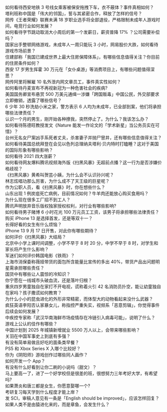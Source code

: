如何看待西安地铁 3 号线女乘客被保安拖拽下车，衣不蔽体？事件真相如何？  
塔利班称中国是「伟大的邻国」，誓与其紧密合作，释放了怎样的信号？  
网传《王者荣耀》联赛未满 18 岁职业选手将全部退役，严格限制未成年人游戏时间，电竞行业如何发展？  
如何看待字节跳动取消大小周后的第一个发薪日，薪资普降 17% ？公司需要补偿吗？  
国家出手整顿网络游戏，未成年人一周只能玩 3 小时，网易股价大跌，如何看待游戏市场前景？  
住建部称「我国已建成世界上最大住房保障体系」，有哪些信息值得关注？你目前的住房条件如何？  
西安 17 岁男生挥霍 30 万元在「女仆桌游」等消费项目上，有哪些问题值得深思？  
网传阿里将解雇 10 名外泄内网文章员工，事件真实性如何？  
如何看待丹麦宣布不再视新冠为一种危害社会的疾病?  
美国国务卿宣布悬赏 500 万美元通缉一涉嫌「跨国贩毒」中国公民，外交部要求立即撤销，透露了哪些信号？  
6 少年 30 秒洗劫小米之家，警方表示 6 人均为未成年，已全部到案，他们将承担哪些法律责任？  
认识一个月的男生，刚开始各种撩我，突然停止了。为什么？我该怎么办？  
如何看待陈德旺教授发文《Nature 能发一作论文的「学术新星」当公务员实在可惜》？  
台州无名女尸案凶手系死者丈夫，杀害妻子并抛尸窨井，还有哪些信息值得关注？  
如何看待美国总统拜登在会见以色列总理纳夫塔利·贝内特时打瞌睡？这对于美国的国际形象有哪些影响？  
如何看待 2021 四大涨薪？  
如何看待网友爆料腾讯视频海外版《扫黑风暴》无超前点播？这一行为是否涉嫌价格歧视？  
《扫黑风暴》黄希叫贺芸小姨，为什么会不认识孙兴呢？  
林志炫唱功那么厉害，为什么成不了天王级的巨星呢？  
作为公职人员，看《扫黑风暴》时，你在想些什么？  
山东出现 1 例炭疽死亡病例，目前情况如何？牛羊肉还能放心购买食用吗？  
为什么现在很多工厂招不到工人？  
腾讯声明放弃音乐版权独家授权权利，对行业有哪些影响?  
如何看待男子赌博 6 小时花光 100 万元员工工资，该男子将承担哪些法律责任？  
购买 iPhone 13 是选择首发，还是等双十一？  
长得好看的女生有什么烦恼？  
iPhone 13 9 月 17 日开售，对此你有哪些期待？  
如何评价《扫黑风暴》大结局？  
北京中小学上课时间调整，小学不早于 8 时 20 分，中学不早于 8 时，对学生和家长将产生什么影响？  
军迷们如何评价韩国电影《铁雨》？  
上海市消保委称薇娅带货的面包所含能量比宣传的多出 40%，带货产品出问题明星需承担哪些责任？  
国货中有哪些让人震惊的冷知识？  
你宁愿在一线城市头破血流，还是落叶归根？  
重庆四岁男童独自在家打不开电视，谎称着火引 42 名消防员扑空，能让幼童独自在家吗？孩子撒谎如何教育？  
为什么小小的昆虫进化的外形非常精密，而体型大的动物看起来没什么武器？  
疯狂英语李阳否认家暴女儿，称指控严重失实，视频系「恶意剪辑」，你觉得事件后续会如何发展？  
中疾控专家称「武汉华南海鲜市场疫情存在冷链引入病毒可能」，说明了什么？  
游戏上公认的佳作有哪些？  
中国计划到 2025 年城镇新增就业 5500 万人以上，会带来哪些影响？  
关羽在中国军事史上到底有多强？  
有没有简单易做且好吃的面条类早餐？  
PS5 和 Xbox Series X 入哪个比较好？  
你为《阴阳师》游戏创作过哪些同人画作？  
如何开发一个 App？  
有没有什么好看到让你二刷的小说吗（甜文）？  
马上要高一了，进了一个好学校但是很差的班，很想努力三年考好大学，有希望吗?  
如果萧炎和唐三都是女生，你愿意娶哪一个?  
考研复习每天学到什么程度才能上岸？  
发 SCI，审稿人意见有一条是「English should be improved」，应该怎样回复？  
如果人类不是由猿进化来的，而是章鱼，会发生什么？  
